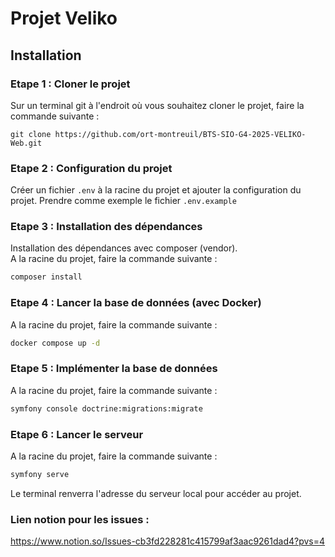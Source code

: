 # Projet Veliko

## Installation

### Etape 1 : Cloner le projet

Sur un terminal git à l'endroit où vous souhaitez cloner le projet, faire la commande suivante  :

```
git clone https://github.com/ort-montreuil/BTS-SIO-G4-2025-VELIKO-Web.git
```

### Etape 2 : Configuration du projet

Créer un fichier `.env` à la racine du projet et ajouter la configuration du projet.
Prendre comme exemple le fichier `.env.example`

### Etape 3 : Installation des dépendances

Installation des dépendances avec composer (vendor).  
A la racine du projet, faire la commande suivante :
```bash
composer install
```

### Etape 4 : Lancer la base de données (avec Docker)

A la racine du projet, faire la commande suivante :
```bash
docker compose up -d
```
### Etape 5 : Implémenter la base de données

A la racine du projet, faire la commande suivante :
```bash
symfony console doctrine:migrations:migrate
```
### Etape 6 : Lancer le serveur

A la racine du projet, faire la commande suivante :
```bash
symfony serve
```
Le terminal renverra l'adresse du serveur local pour accéder au projet.



### Lien notion pour les issues :
https://www.notion.so/Issues-cb3fd228281c415799af3aac9261dad4?pvs=4
